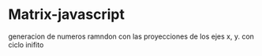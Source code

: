 # Matrix-javascript
generacion de numeros ramndon con las proyecciones de los ejes x, y. con ciclo inifito